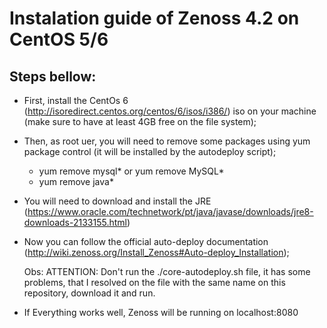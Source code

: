 # Instalation guide of Zenoss 4.2 on CentOS 5/6

## Steps bellow:

- First, install the CentOs 6 (http://isoredirect.centos.org/centos/6/isos/i386/) iso on your machine (make sure to have at least 4GB free on the file system);
- Then, as root uer, you will need to remove some packages using yum package control (it will be installed by the autodeploy script);
  - yum remove mysql* or yum remove MySQL*
  - yum remove java*
- You will need to download and install the JRE (https://www.oracle.com/technetwork/pt/java/javase/downloads/jre8-downloads-2133155.html)
- Now you can follow the official auto-deploy documentation (http://wiki.zenoss.org/Install_Zenoss#Auto-deploy_Installation);
  
  Obs: ATTENTION: Don't run the ./core-autodeploy.sh file, it has some problems, that I resolved on the file with the same name on this repository, download it and run.
 
- If Everything works well, Zenoss will be running on localhost:8080


